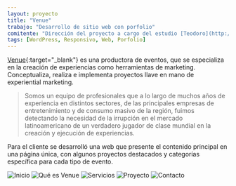 ```yaml
---
layout: proyecto
title: "Venue"
trabajo: "Desarrollo de sitio web con porfolio"
comitente: "Dirección del proyecto a cargo del estudio [Teodoro](http://mundoteodoro.com){:target="_blank"}."
tags: [WordPress, Responsivo, Web, Porfolio]
---
```


[Venue](http://www.venue.com.ar/){:target="_blank"} es una productora de eventos, que se especializa en la creación de experiencias como herramientas de marketing. Conceptualiza, realiza e implementa proyectos llave en mano de experiential marketing.

> Somos un equipo de profesionales que a lo largo de muchos años de experiencia en distintos sectores, de las principales empresas de entretenimiento y de consumo masivo de la región, fuimos detectando la necesidad de la irrupción en el mercado latinoamericano de un verdadero jugador de clase mundial en la creación y ejecución de experiencias.

Para el cliente se desarrolló una web que presente el contenido principal en una página única, con algunos proyectos destacados y categorías específica para cada tipo de evento.

<div class="fotorama" data-fit="cover">
	<img src="{{ site.baseurl }}/img/2016_venue1.jpg" alt="Inicio" />
	<img src="{{ site.baseurl }}/img/2016_venue2.jpg" alt="Qué es Venue" />
	<img src="{{ site.baseurl }}/img/2016_venue3.jpg" alt="Servicios" />
	<img src="{{ site.baseurl }}/img/2016_venue4.jpg" alt="Proyecto" />
	<img src="{{ site.baseurl }}/img/2016_venue5.jpg" alt="Contacto" />
</div>
